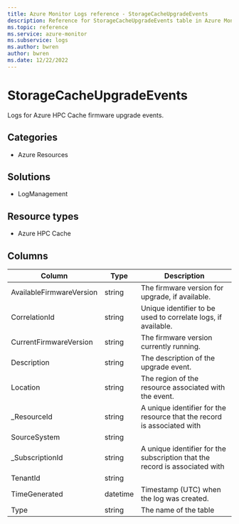 ```yaml
---
title: Azure Monitor Logs reference - StorageCacheUpgradeEvents
description: Reference for StorageCacheUpgradeEvents table in Azure Monitor Logs.
ms.topic: reference
ms.service: azure-monitor
ms.subservice: logs
ms.author: bwren
author: bwren
ms.date: 12/22/2022
---
```


# StorageCacheUpgradeEvents

 Logs for Azure HPC Cache firmware upgrade events.

## Categories

- Azure Resources
## Solutions

- LogManagement
## Resource types

- Azure HPC Cache




## Columns

| Column | Type | Description |
| --- | --- | --- |
| AvailableFirmwareVersion | string | The firmware version for upgrade, if available. |
| CorrelationId | string | Unique identifier to be used to correlate logs, if available. |
| CurrentFirmwareVersion | string | The firmware version currently running. |
| Description | string | The description of the upgrade event. |
| Location | string | The region of the resource associated with the event. |
| _ResourceId | string | A unique identifier for the resource that the record is associated with |
| SourceSystem | string |  |
| _SubscriptionId | string | A unique identifier for the subscription that the record is associated with |
| TenantId | string |  |
| TimeGenerated | datetime | Timestamp (UTC) when the log was created. |
| Type | string | The name of the table |
